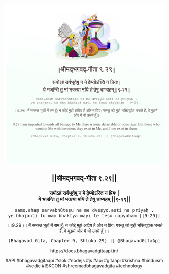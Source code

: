 <img src="../../asset/BG_9_29.png"/>
<center><h2>||श्रीमद्‍भगवद्‍-गीता ९.२९||</h2>
<h3>समोऽहं सर्वभूतेषु न मे द्वेष्योऽस्ति न प्रियः |<br/>ये भजन्ति तु मां भक्त्या मयि ते तेषु चाप्यहम् ||९-२९||</h3>
<pre>samo.ahaṃ sarvabhūteṣu na me dveṣyo.asti na priyaḥ .<br/>ye bhajanti tu māṃ bhaktyā mayi te teṣu cāpyaham ||9-29||</pre>
<p>।।9.29।। मैं समस्त भूतों में सम हूँ; न कोई मुझे अप्रिय है और न प्रिय; परन्तु जो मुझे भक्तिपूर्वक भजते हैं, वे मुझमें और मैं भी उनमें हूँ।।</p>
<pre>(Bhagavad Gita, Chapter 9, Shloka 29) || @BhagavadGitaApi</pre><p>https://docs.bhagavadgitaapi.in/</p><p>#API #bhagavadgitaapi #slok #nodejs #js #api #gitaapi #krishna #hinduism #vedic #ISKCON #shreemadbhagavadgita #technology</p></center>
